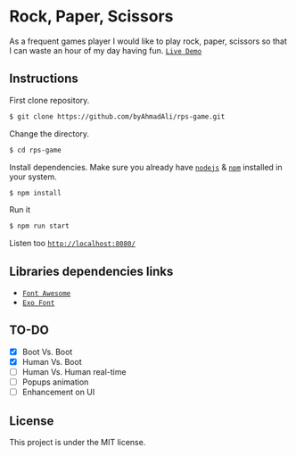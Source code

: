 # Rock, Paper, Scissors

As a frequent games player I would like to play rock, paper, scissors so that I can waste an hour of my day having fun.
[`Live Demo`](https://byahmadali.github.io/rps-game/index.html) 

## Instructions

First clone repository.
```bash
$ git clone https://github.com/byAhmadAli/rps-game.git
```

Change the directory.
```bash
$ cd rps-game
```

Install dependencies. Make sure you already have [`nodejs`](https://nodejs.org/en/) & [`npm`](https://www.npmjs.com/) installed in your system.
```bash
$ npm install
```

Run it
```bash
$ npm run start
```

Listen too [`http://localhost:8080/`](http://localhost:8080/)

## Libraries dependencies links
* [`Font Awesome`](https://fontawesome.com/how-to-use)
* [`Exo Font`](https://fonts.google.com/?query=exo)

## TO-DO
- [x] Boot Vs. Boot
- [x] Human Vs. Boot
- [ ] Human Vs. Human real-time
- [ ] Popups animation
- [ ] Enhancement on UI

## License
This project is under the MIT license.
